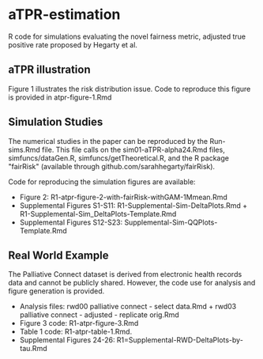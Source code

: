 # aTPR-estimation
R code for simulations evaluating the novel fairness metric, adjusted true positive rate proposed by Hegarty et al.

## aTPR illustration 
Figure 1 illustrates the risk distribution issue. Code to reproduce this figure is provided in atpr-figure-1.Rmd


## Simulation Studies
The numerical studies in the paper can be reproduced by the Run-sims.Rmd file. This file calls on the sim01-aTPR-alpha24.Rmd files, simfuncs/dataGen.R, simfuncs/getTheoretical.R, and the R package "fairRisk" (available through github.com/sarahhegarty/fairRisk). 

Code for reproducing the simulation figures are available:
  - Figure 2: R1-atpr-figure-2-with-fairRisk-withGAM-1Mmean.Rmd
  - Supplemental Figures S1-S11: R1-Supplemental-Sim-DeltaPlots.Rmd + R1-Supplemental-Sim_DeltaPlots-Template.Rmd
  - Supplemental Figures S12-S23: Supplemental-Sim-QQPlots-Template.Rmd

## Real World Example
The Palliative Connect dataset is derived from electronic health records data and cannot be publicly shared. However, the code use for analysis and figure generation is provided.
  - Analysis files: rwd00 palliative connect - select data.Rmd + rwd03 palliative connect - adjusted - replicate orig.Rmd 
  - Figure 3 code: R1-atpr-figure-3.Rmd
  - Table 1 code: R1-atpr-table-1.Rmd.
  - Supplemental Figures 24-26: R1=Supplemental-RWD-DeltaPlots-by-tau.Rmd
